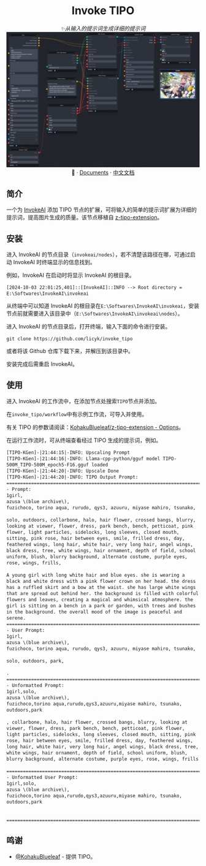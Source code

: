 <div align="center">

# Invoke TIPO

_✨从输入的提示词生成详细的提示词_
![preview](./assets/image_1.png)
📓 · [Documents](./README.md) · [中文文档](./README-zh.md)
</div>


## 简介
一个为 [InvokeAI](https://github.com/invoke-ai/InvokeAI) 添加 TIPO 节点的扩展，可将输入的简单的提示词扩展为详细的提示词，提高图片生成的质量。该节点移植自 [z-tipo-extension](https://github.com/KohakuBlueleaf/z-tipo-extension)。


## 安装
进入 InvokeAI 的节点目录（`invokeai/nodes`），若不清楚该路径在哪，可通过启动 InvokeAI 时终端显示的信息找到。

例如，InvokeAI 在启动时将显示 InvokeAI 的根目录。

```
[2024-10-03 22:01:25,401]::[InvokeAI]::INFO --> Root directory = E:\Softwares\InvokeAI\invokeai
```

从终端中可以知道 InvokeAI 的根目录在`E:\Softwares\InvokeAI\invokeai`，安装节点前就需要进入该目录中（`E:\Softwares\InvokeAI\invokeai\nodes`）。

进入 InvokeAI 的节点目录后，打开终端，输入下面的命令进行安装。

```
git clone https://github.com/licyk/invoke_tipo
```

或者将该 Github 仓库下载下来，并解压到该目录中。

安装完成后需重启 InvokeAI。


## 使用
进入 InvokeAI 的工作流中，在添加节点处搜索`TIPO`节点并添加。

在`invoke_tipo/workflow`中有示例工作流，可导入并使用。

有关 TIPO 的参数请阅读：[KohakuBlueleaf/z-tipo-extension - Options](https://github.com/KohakuBlueleaf/z-tipo-extension?tab=readme-ov-file#options)。

在运行工作流时，可从终端查看经过 TIPO 生成的提示词，例如。

```
[TIPO-KGen]-|21:44:15|-INFO: Upscaling Prompt
[TIPO-KGen]-|21:44:16|-INFO: Llama-cpp-python/gguf model TIPO-500M_TIPO-500M_epoch5-F16.gguf loaded
[TIPO-KGen]-|21:44:20|-INFO: Upscale Done
[TIPO-KGen]-|21:44:20|-INFO: TIPO Output Prompt:
====================================================================================================
- Prompt:
1girl,
azusa \(blue archive\),
fuzichoco, torino aqua, rurudo, qys3, azuuru, miyase mahiro, tsunako,

solo, outdoors, collarbone, halo, hair flower, crossed bangs, blurry, looking at viewer, flower, dress, park bench, bench, petticoat, pink flower, light particles, sidelocks, long sleeves, closed mouth, sitting, pink rose, hair between eyes, smile, frilled dress, day, feathered wings, long hair, white hair, very long hair, angel wings, black dress, tree, white wings, hair ornament, depth of field, school uniform, blush, blurry background, alternate costume, purple eyes, rose, wings, frills,

A young girl with long white hair and blue eyes. she is wearing a black and white dress with a pink flower crown on her head. the dress has a ruffled skirt and a bow at the waist. she has large white wings that are spread out behind her. the background is filled with colorful flowers and leaves, creating a magical and whimsical atmosphere. the girl is sitting on a bench in a park or garden, with trees and bushes in the background. the overall mood of the image is peaceful and serene.
====================================================================================================
- User Prompt:
1girl,
azusa \(blue archive\),
fuzichoco, torino aqua, rurudo, qys3, azuuru, miyase mahiro, tsunako,

solo, outdoors, park,

.
====================================================================================================
- Unformatted Prompt:
1girl,solo,
azusa \(blue archive\),
fuzichoco,torino aqua,rurudo,qys3,azuuru,miyase mahiro, tsunako,
outdoors,park

, collarbone, halo, hair flower, crossed bangs, blurry, looking at viewer, flower, dress, park bench, bench, petticoat, pink flower, light particles, sidelocks, long sleeves, closed mouth, sitting, pink rose, hair between eyes, smile, frilled dress, day, feathered wings, long hair, white hair, very long hair, angel wings, black dress, tree, white wings, hair ornament, depth of field, school uniform, blush, blurry background, alternate costume, purple eyes, rose, wings, frills

====================================================================================================
- Unformatted User Prompt:
1girl,solo,
azusa \(blue archive\),
fuzichoco,torino aqua,rurudo,qys3,azuuru,miyase mahiro, tsunako,
outdoors,park


====================================================================================================
```


## 鸣谢
- [@KohakuBlueleaf](https://github.com/KohakuBlueleaf) - 提供 TIPO。
